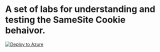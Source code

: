# A set of labs for understanding and testing the SameSite Cookie behaivor.

[![Deploy to Azure](http://azuredeploy.net/deploybutton.png)](https://portal.azure.com/#create/Microsoft.Template/uri/https%3A%2F%2Fraw.githubusercontent.com%2F4lowtherabbit%2FLabSameSiteCookie%2Fmaster%2Fazuredeploy.json)
